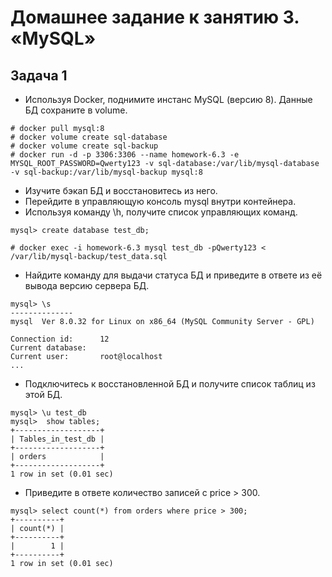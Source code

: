 # Домашнее задание к занятию 3. «MySQL»
## Задача 1
- Используя Docker, поднимите инстанс MySQL (версию 8). Данные БД сохраните в volume.
```
# docker pull mysql:8
# docker volume create sql-database
# docker volume create sql-backup
# docker run -d -p 3306:3306 --name homework-6.3 -e MYSQL_ROOT_PASSWORD=Qwerty123 -v sql-database:/var/lib/mysql-database -v sql-backup:/var/lib/mysql-backup mysql:8
```
- Изучите бэкап БД и восстановитесь из него. 
- Перейдите в управляющую консоль mysql внутри контейнера.
- Используя команду \h, получите список управляющих команд.
```
mysql> create database test_db;

# docker exec -i homework-6.3 mysql test_db -pQwerty123 < /var/lib/mysql-backup/test_data.sql
```
- Найдите команду для выдачи статуса БД и приведите в ответе из её вывода версию сервера БД.
```
mysql> \s
--------------
mysql  Ver 8.0.32 for Linux on x86_64 (MySQL Community Server - GPL)

Connection id:		12
Current database:	
Current user:		root@localhost
...
```
- Подключитесь к восстановленной БД и получите список таблиц из этой БД.
```
mysql> \u test_db
mysql>  show tables;
+-------------------+
| Tables_in_test_db |
+-------------------+
| orders            |
+-------------------+
1 row in set (0.01 sec)
```
- Приведите в ответе количество записей с price > 300.
```
mysql> select count(*) from orders where price > 300;
+----------+
| count(*) |
+----------+
|        1 |
+----------+
1 row in set (0.01 sec)
```
